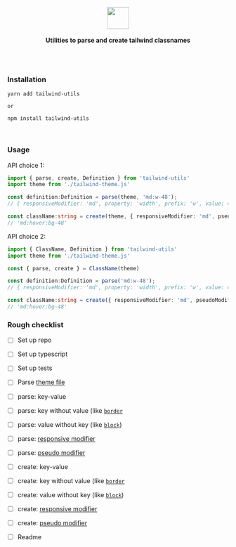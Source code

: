 <p align="center">
  <img src="https://avatars2.githubusercontent.com/u/71650913?s=200&v=4" height="50px"/>
  <br><br>
  <b>Utilities to parse and create tailwind classnames</b>
  <br><br/>
</p>

&nbsp;

### Installation

```
yarn add tailwind-utils

or

npm install tailwind-utils
```

&nbsp;

### Usage


API choice 1:

```ts
import { parse, create, Definition } from 'tailwind-utils'
import theme from './tailwind-theme.js'

const definition:Definition = parse(theme, 'md:w-48');
// { responsiveModifier: 'md', property: 'width', prefix: 'w', value: 48 }

const className:string = create(theme, { responsiveModifier: 'md', pseudoModifier: 'hover', property: 'backgroundColor', value: 'red-500' })
// 'md:hover:bg-48'
```

API choice 2:

```ts
import { ClassName, Definition } from 'tailwind-utils'
import theme from './tailwind-theme.js'

const { parse, create } = ClassName(theme)

const definition:Definition = parse('md:w-48');
// { responsiveModifier: 'md', property: 'width', prefix: 'w', value: 48 }

const className:string = create({ responsiveModifier: 'md', pseudoModifier: 'hover', property: 'backgroundColor', value: 'red-500' })
// 'md:hover:bg-48'
```

### Rough checklist

- [ ] Set up repo
- [ ] Set up typescript
- [ ] Set up tests
- [ ] Parse [theme file](https://tailwindcss.com/docs/configuration#creating-your-configuration-file)
- [ ] parse: key-value
- [ ] parse: key without value (like [`border`](https://tailwindcss.com/docs/border-width)
- [ ] parse: value without key (like [`block`](https://tailwindcss.com/docs/display#block))
- [ ] parse: [responsive modifier](https://tailwindcss.com/docs/responsive-design)
- [ ] parse: [pseudo modifier](https://tailwindcss.com/docs/hover-focus-and-other-states)
- [ ] create: key-value
- [ ] create: key without value (like [`border`](https://tailwindcss.com/docs/border-width)
- [ ] create: value without key (like [`block`](https://tailwindcss.com/docs/display#block))
- [ ] create: [responsive modifier](https://tailwindcss.com/docs/responsive-design)
- [ ] create: [pseudo modifier](https://tailwindcss.com/docs/hover-focus-and-other-states)
- [ ] Readme


